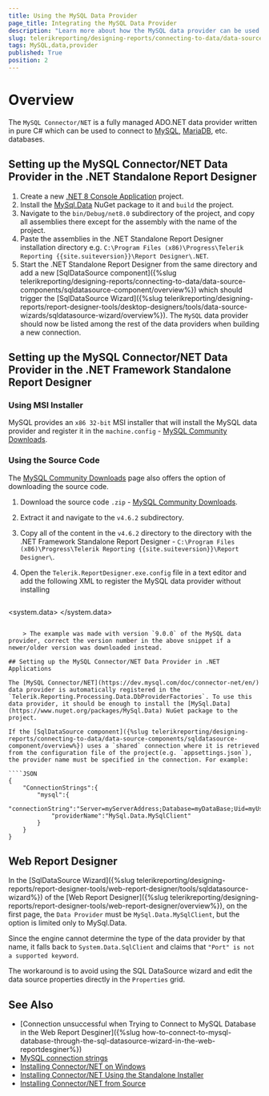 ```yaml
---
title: Using the MySQL Data Provider
page_title: Integrating the MySQL Data Provider
description: "Learn more about how the MySQL data provider can be used by the SqlDataSource component to connect to MySQL databases in Telerik Reporting."
slug: telerikreporting/designing-reports/connecting-to-data/data-source-components/sqldatasource-component/using-data-providers/using-mysql-data-provider
tags: MySQL,data,provider
published: True
position: 2
---
```


# Overview

The `MySQL Connector/NET` is a fully managed ADO.NET data provider written in pure C# which can be used to connect to [MySQL](https://www.mysql.com/), [MariaDB](https://mariadb.org/), etc. databases.

## Setting up the MySQL Connector/NET Data Provider in the .NET Standalone Report Designer

1. Create a new [.NET 8 Console Application](https://learn.microsoft.com/en-us/dotnet/csharp/tutorials/console-teleprompter) project.
1. Install the [MySql.Data](https://www.nuget.org/packages/MySql.Data) NuGet package to it and `build` the project.
1. Navigate to the `bin/Debug/net8.0` subdirectory of the project, and copy all assemblies there except for the assembly with the name of the project.
1. Paste the assemblies in the .NET Standalone Report Designer installation directory e.g. `C:\Program Files (x86)\Progress\Telerik Reporting {{site.suiteversion}}\Report Designer\.NET`.
1. Start the .NET Standalone Report Designer from the same directory and add a new [SqlDataSource component]({%slug telerikreporting/designing-reports/connecting-to-data/data-source-components/sqldatasource-component/overview%}) which should trigger the [SqlDataSource Wizard]({%slug telerikreporting/designing-reports/report-designer-tools/desktop-designers/tools/data-source-wizards/sqldatasource-wizard/overview%}). The `MySQL` data provider should now be listed among the rest of the data providers when building a new connection.

## Setting up the MySQL Connector/NET Data Provider in the .NET Framework Standalone Report Designer

### Using MSI Installer

MySQL provides an `x86 32-bit` MSI installer that will install the MySQL data provider and register it in the `machine.config` - [MySQL Community Downloads](https://dev.mysql.com/downloads/connector/net/).

### Using the Source Code

The [MySQL Community Downloads](https://dev.mysql.com/downloads/connector/net/) page also offers the option of downloading the source code.

1. Download the source code `.zip` - [MySQL Community Downloads](https://dev.mysql.com/downloads/connector/net/).
1. Extract it and navigate to the `v4.6.2` subdirectory.
1. Copy all of the content in the `v4.6.2` directory to the directory with the .NET Framework Standalone Report Designer - `C:\Program Files (x86)\Progress\Telerik Reporting {{site.suiteversion}}\Report Designer\`.
1. Open the `Telerik.ReportDesigner.exe.config` file in a text editor and add the following XML to register the MySQL data provider without installing

	````XML
<system.data>
		<DbProviderFactories>
			<add name="MySQL Data Provider" invariant="MySql.Data.MySqlClient" description=".Net Framework Data Provider for MySQL" type="MySql.Data.MySqlClient.MySqlClientFactory, MySql.Data, Version=9.0.0, Culture=neutral, PublicKeyToken=c5687fc88969c44d"/>
		</DbProviderFactories>
	</system.data>
````

	> The example was made with version `9.0.0` of the MySQL data provider, correct the version number in the above snippet if a newer/older version was downloaded instead.

## Setting up the MySQL Connector/NET Data Provider in .NET Applications

The [MySQL Connector/NET](https://dev.mysql.com/doc/connector-net/en/) data provider is automatically registered in the `Telerik.Reporting.Processing.Data.DbProviderFactories`. To use this data provider, it should be enough to install the [MySql.Data](https://www.nuget.org/packages/MySql.Data) NuGet package to the project.

If the [SqlDataSource component]({%slug telerikreporting/designing-reports/connecting-to-data/data-source-components/sqldatasource-component/overview%}) uses a `shared` connection where it is retrieved from the configuration file of the project(e.g. `appsettings.json`), the provider name must be specified in the connection. For example:

````JSON
{
	"ConnectionStrings":{
		"mysql":{
			"connectionString":"Server=myServerAddress;Database=myDataBase;Uid=myUsername;Pwd=myPassword;",
			"providerName":"MySql.Data.MySqlClient"
		}
	}
}
````

## Web Report Designer

In the [SqlDataSource Wizard]({%slug telerikreporting/designing-reports/report-designer-tools/web-report-designer/tools/sqldatasource-wizard%}) of the [Web Report Designer]({%slug telerikreporting/designing-reports/report-designer-tools/web-report-designer/overview%}), on the first page, the `Data Provider` must be `MySql.Data.MySqlClient`, but the option is limited only to MySql.Data.

Since the engine cannot determine the type of the data provider by that name, it falls back to `System.Data.SqlClient` and claims that `"Port" is not a supported keyword`.

The workaround is to avoid using the SQL DataSource wizard and edit the data source properties directly in the `Properties` grid.

## See Also

* [Connection unsuccessful when Trying to Connect to MySQL Database in the Web Report Desginer]({%slug how-to-connect-to-mysql-database-through-the-sql-datasource-wizard-in-the-web-reportdesginer%})
* [MySQL connection strings](https://www.connectionstrings.com/mysql/)
* [Installing Connector/NET on Windows](https://dev.mysql.com/doc/connector-net/en/connector-net-installation-windows.html)
* [Installing Connector/NET Using the Standalone Installer](https://dev.mysql.com/doc/connector-net/en/connector-net-installation-binary-windows-installer.html)
* [Installing Connector/NET from Source](https://dev.mysql.com/doc/connector-net/en/connector-net-installation-source.html)
